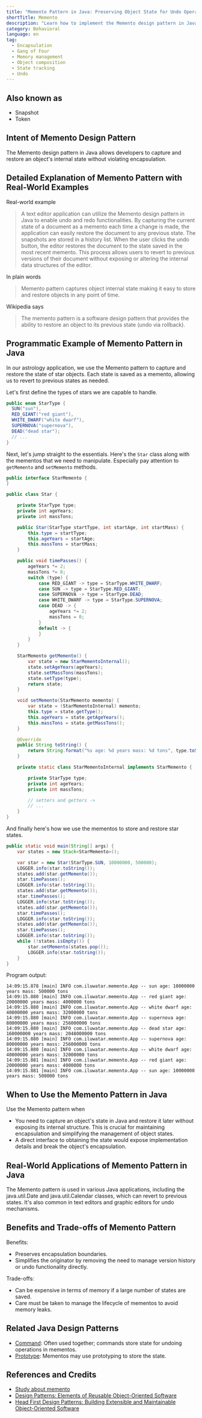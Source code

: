 ```yaml
---
title: "Memento Pattern in Java: Preserving Object State for Undo Operations"
shortTitle: Memento
description: "Learn how to implement the Memento design pattern in Java to capture and restore object state without violating encapsulation. Ideal for undo functionality in applications."
category: Behavioral
language: en
tag:
  - Encapsulation
  - Gang of Four
  - Memory management
  - Object composition
  - State tracking
  - Undo
---
```


## Also known as

* Snapshot
* Token

## Intent of Memento Design Pattern

The Memento design pattern in Java allows developers to capture and restore an object's internal state without violating encapsulation.

## Detailed Explanation of Memento Pattern with Real-World Examples

Real-world example

> A text editor application can utilize the Memento design pattern in Java to enable undo and redo functionalities. By capturing the current state of a document as a memento each time a change is made, the application can easily restore the document to any previous state. The snapshots are stored in a history list. When the user clicks the undo button, the editor restores the document to the state saved in the most recent memento. This process allows users to revert to previous versions of their document without exposing or altering the internal data structures of the editor.

In plain words

> Memento pattern captures object internal state making it easy to store and restore objects in any point of time.

Wikipedia says

> The memento pattern is a software design pattern that provides the ability to restore an object to its previous state (undo via rollback).

## Programmatic Example of Memento Pattern in Java

In our astrology application, we use the Memento pattern to capture and restore the state of star objects. Each state is saved as a memento, allowing us to revert to previous states as needed.

Let's first define the types of stars we are capable to handle.

```java
public enum StarType {
  SUN("sun"),
  RED_GIANT("red giant"),
  WHITE_DWARF("white dwarf"),
  SUPERNOVA("supernova"),
  DEAD("dead star");
  // ...
}
```

Next, let's jump straight to the essentials. Here's the `Star` class along with the mementos that we need to manipulate. Especially pay attention to `getMemento` and `setMemento` methods.

```java
public interface StarMemento {
}

public class Star {

    private StarType type;
    private int ageYears;
    private int massTons;

    public Star(StarType startType, int startAge, int startMass) {
        this.type = startType;
        this.ageYears = startAge;
        this.massTons = startMass;
    }

    public void timePasses() {
        ageYears *= 2;
        massTons *= 8;
        switch (type) {
            case RED_GIANT -> type = StarType.WHITE_DWARF;
            case SUN -> type = StarType.RED_GIANT;
            case SUPERNOVA -> type = StarType.DEAD;
            case WHITE_DWARF -> type = StarType.SUPERNOVA;
            case DEAD -> {
                ageYears *= 2;
                massTons = 0;
            }
            default -> {
            }
        }
    }

    StarMemento getMemento() {
        var state = new StarMementoInternal();
        state.setAgeYears(ageYears);
        state.setMassTons(massTons);
        state.setType(type);
        return state;
    }

    void setMemento(StarMemento memento) {
        var state = (StarMementoInternal) memento;
        this.type = state.getType();
        this.ageYears = state.getAgeYears();
        this.massTons = state.getMassTons();
    }

    @Override
    public String toString() {
        return String.format("%s age: %d years mass: %d tons", type.toString(), ageYears, massTons);
    }

    private static class StarMementoInternal implements StarMemento {

        private StarType type;
        private int ageYears;
        private int massTons;

        // setters and getters ->
        // ...
    }
}
```

And finally here's how we use the mementos to store and restore star states.

```java
public static void main(String[] args) {
    var states = new Stack<StarMemento>();

    var star = new Star(StarType.SUN, 10000000, 500000);
    LOGGER.info(star.toString());
    states.add(star.getMemento());
    star.timePasses();
    LOGGER.info(star.toString());
    states.add(star.getMemento());
    star.timePasses();
    LOGGER.info(star.toString());
    states.add(star.getMemento());
    star.timePasses();
    LOGGER.info(star.toString());
    states.add(star.getMemento());
    star.timePasses();
    LOGGER.info(star.toString());
    while (!states.isEmpty()) {
        star.setMemento(states.pop());
        LOGGER.info(star.toString());
    }
}
```

Program output:

```
14:09:15.878 [main] INFO com.iluwatar.memento.App -- sun age: 10000000 years mass: 500000 tons
14:09:15.880 [main] INFO com.iluwatar.memento.App -- red giant age: 20000000 years mass: 4000000 tons
14:09:15.880 [main] INFO com.iluwatar.memento.App -- white dwarf age: 40000000 years mass: 32000000 tons
14:09:15.880 [main] INFO com.iluwatar.memento.App -- supernova age: 80000000 years mass: 256000000 tons
14:09:15.880 [main] INFO com.iluwatar.memento.App -- dead star age: 160000000 years mass: 2048000000 tons
14:09:15.880 [main] INFO com.iluwatar.memento.App -- supernova age: 80000000 years mass: 256000000 tons
14:09:15.880 [main] INFO com.iluwatar.memento.App -- white dwarf age: 40000000 years mass: 32000000 tons
14:09:15.881 [main] INFO com.iluwatar.memento.App -- red giant age: 20000000 years mass: 4000000 tons
14:09:15.881 [main] INFO com.iluwatar.memento.App -- sun age: 10000000 years mass: 500000 tons
```

## When to Use the Memento Pattern in Java

Use the Memento pattern when

* You need to capture an object's state in Java and restore it later without exposing its internal structure. This is crucial for maintaining encapsulation and simplifying the management of object states.
* A direct interface to obtaining the state would expose implementation details and break the object's encapsulation.

## Real-World Applications of Memento Pattern in Java

The Memento pattern is used in various Java applications, including the java.util.Date and java.util.Calendar classes, which can revert to previous states. It's also common in text editors and graphic editors for undo mechanisms.

## Benefits and Trade-offs of Memento Pattern

Benefits:

* Preserves encapsulation boundaries.
* Simplifies the originator by removing the need to manage version history or undo functionality directly.

Trade-offs:

* Can be expensive in terms of memory if a large number of states are saved.
* Care must be taken to manage the lifecycle of mementos to avoid memory leaks.

## Related Java Design Patterns

* [Command](https://java-design-patterns.com/patterns/command/): Often used together; commands store state for undoing operations in mementos.
* [Prototype](https://java-design-patterns.com/patterns/prototype/): Mementos may use prototyping to store the state.

## References and Credits

* [Study about memento](https://runtimehub.com/p/jdp@20240509:memento/)
* [Design Patterns: Elements of Reusable Object-Oriented Software](https://amzn.to/3w0pvKI)
* [Head First Design Patterns: Building Extensible and Maintainable Object-Oriented Software](https://amzn.to/49NGldq)
